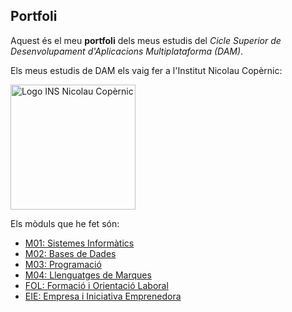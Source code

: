## Portfoli

Aquest és el meu **portfoli** dels meus estudis del *Cicle Superior de Desenvolupament d'Aplicacions Multiplataforma (DAM)*.

Els meus estudis de DAM els vaig fer a l'Institut Nicolau Copèrnic:

<img src="https://copernic.cat/images/logos/logo-header.png" width="200" alt="Logo INS Nicolau Copèrnic">
                                                                       
Els mòduls que he fet són:
- [M01: Sistemes Informàtics](https://github.com/OscarBePl/Portfoli/tree/main/Moduls/M01-SistemesInformatics)
- [M02: Bases de Dades](https://github.com/OscarBePl/Portfoli/tree/main/Moduls/M02-BasesDeDades)
- [M03: Programació](https://github.com/OscarBePl/Portfoli/tree/main/Moduls/M03-Programacio)
- [M04: Llenguatges de Marques](https://github.com/OscarBePl/Portfoli/tree/main/Moduls/M04-LlenguatgesDeMarques)
- [FOL: Formació i Orientació Laboral](https://github.com/OscarBePl/Portfoli/tree/main/Moduls/M12-FOL)
- [EIE: Empresa i Iniciativa Emprenedora](https://github.com/OscarBePl/Portfoli/tree/main/Moduls/M13-EiE)
